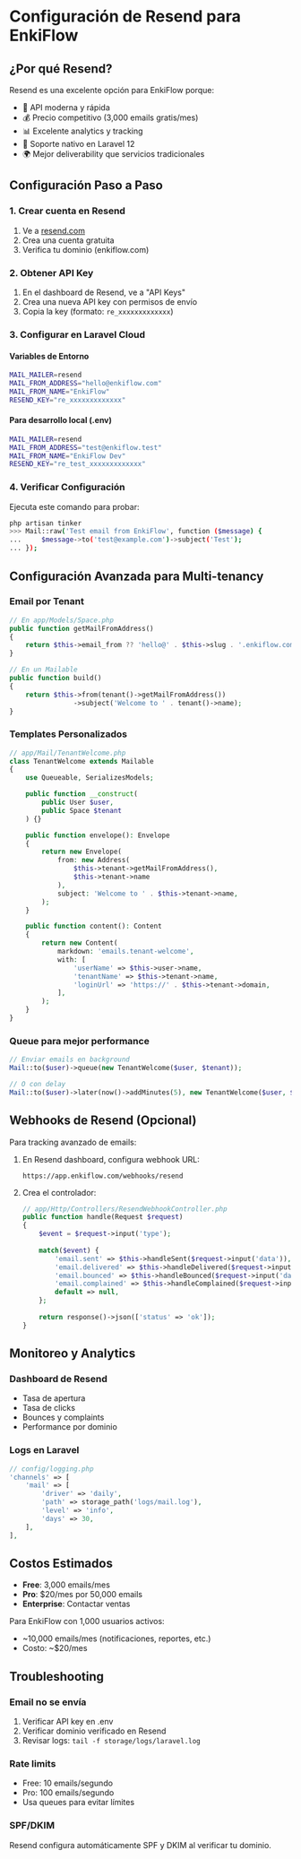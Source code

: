 # Configuración de Resend para EnkiFlow

## ¿Por qué Resend?

Resend es una excelente opción para EnkiFlow porque:
- 🚀 API moderna y rápida
- 💰 Precio competitivo (3,000 emails gratis/mes)
- 📊 Excelente analytics y tracking
- 🔧 Soporte nativo en Laravel 12
- 🌍 Mejor deliverability que servicios tradicionales

## Configuración Paso a Paso

### 1. Crear cuenta en Resend
1. Ve a [resend.com](https://resend.com)
2. Crea una cuenta gratuita
3. Verifica tu dominio (enkiflow.com)

### 2. Obtener API Key
1. En el dashboard de Resend, ve a "API Keys"
2. Crea una nueva API key con permisos de envío
3. Copia la key (formato: `re_xxxxxxxxxxxxx`)

### 3. Configurar en Laravel Cloud

#### Variables de Entorno
```bash
MAIL_MAILER=resend
MAIL_FROM_ADDRESS="hello@enkiflow.com"
MAIL_FROM_NAME="EnkiFlow"
RESEND_KEY="re_xxxxxxxxxxxxx"
```

#### Para desarrollo local (.env)
```bash
MAIL_MAILER=resend
MAIL_FROM_ADDRESS="test@enkiflow.test"
MAIL_FROM_NAME="EnkiFlow Dev"
RESEND_KEY="re_test_xxxxxxxxxxxxx"
```

### 4. Verificar Configuración

Ejecuta este comando para probar:
```bash
php artisan tinker
>>> Mail::raw('Test email from EnkiFlow', function ($message) {
...     $message->to('test@example.com')->subject('Test');
... });
```

## Configuración Avanzada para Multi-tenancy

### Email por Tenant
```php
// En app/Models/Space.php
public function getMailFromAddress()
{
    return $this->email_from ?? 'hello@' . $this->slug . '.enkiflow.com';
}

// En un Mailable
public function build()
{
    return $this->from(tenant()->getMailFromAddress())
                ->subject('Welcome to ' . tenant()->name);
}
```

### Templates Personalizados
```php
// app/Mail/TenantWelcome.php
class TenantWelcome extends Mailable
{
    use Queueable, SerializesModels;

    public function __construct(
        public User $user,
        public Space $tenant
    ) {}

    public function envelope(): Envelope
    {
        return new Envelope(
            from: new Address(
                $this->tenant->getMailFromAddress(),
                $this->tenant->name
            ),
            subject: 'Welcome to ' . $this->tenant->name,
        );
    }

    public function content(): Content
    {
        return new Content(
            markdown: 'emails.tenant-welcome',
            with: [
                'userName' => $this->user->name,
                'tenantName' => $this->tenant->name,
                'loginUrl' => 'https://' . $this->tenant->domain,
            ],
        );
    }
}
```

### Queue para mejor performance
```php
// Enviar emails en background
Mail::to($user)->queue(new TenantWelcome($user, $tenant));

// O con delay
Mail::to($user)->later(now()->addMinutes(5), new TenantWelcome($user, $tenant));
```

## Webhooks de Resend (Opcional)

Para tracking avanzado de emails:

1. En Resend dashboard, configura webhook URL:
   ```
   https://app.enkiflow.com/webhooks/resend
   ```

2. Crea el controlador:
   ```php
   // app/Http/Controllers/ResendWebhookController.php
   public function handle(Request $request)
   {
       $event = $request->input('type');
       
       match($event) {
           'email.sent' => $this->handleSent($request->input('data')),
           'email.delivered' => $this->handleDelivered($request->input('data')),
           'email.bounced' => $this->handleBounced($request->input('data')),
           'email.complained' => $this->handleComplained($request->input('data')),
           default => null,
       };
       
       return response()->json(['status' => 'ok']);
   }
   ```

## Monitoreo y Analytics

### Dashboard de Resend
- Tasa de apertura
- Tasa de clicks
- Bounces y complaints
- Performance por dominio

### Logs en Laravel
```php
// config/logging.php
'channels' => [
    'mail' => [
        'driver' => 'daily',
        'path' => storage_path('logs/mail.log'),
        'level' => 'info',
        'days' => 30,
    ],
],
```

## Costos Estimados

- **Free**: 3,000 emails/mes
- **Pro**: $20/mes por 50,000 emails
- **Enterprise**: Contactar ventas

Para EnkiFlow con 1,000 usuarios activos:
- ~10,000 emails/mes (notificaciones, reportes, etc.)
- Costo: ~$20/mes

## Troubleshooting

### Email no se envía
1. Verificar API key en .env
2. Verificar dominio verificado en Resend
3. Revisar logs: `tail -f storage/logs/laravel.log`

### Rate limits
- Free: 10 emails/segundo
- Pro: 100 emails/segundo
- Usa queues para evitar límites

### SPF/DKIM
Resend configura automáticamente SPF y DKIM al verificar tu dominio.